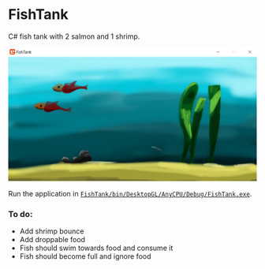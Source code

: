 # FishTank
C# fish tank with 2 salmon and 1 shrimp.

![](samples/fishtank-demo.png?raw=true)

Run the application in [`FishTank/bin/DesktopGL/AnyCPU/Debug/FishTank.exe`](FishTank/bin/DesktopGL/AnyCPU/Debug).

### To do:
 - Add shrimp bounce
 - Add droppable food
 - Fish should swim towards food and consume it
 - Fish should become full and ignore food
